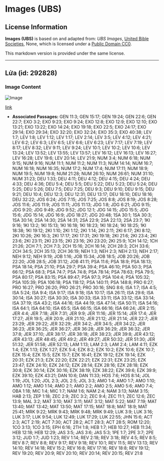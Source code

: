 # Images (UBS)

## License Information

**Images (UBS)** is based on and adapted from: _UBS Images_, [United Bible Societies](https://unitedbiblesocieties.org/), None, which is licensed under a [Public Domain CC0](https://creativecommons.org/public-domain/cc0/).

This markdown version is provided under the same license.



--------------------------------

## Lửa (id: 292828)

### Image Content

![Image](https://cdn.aquifer.bible/aquifer-content/resources/Media/WEB-0221_fire.jpg)

[link](https://cdn.aquifer.bible/aquifer-content/resources/Media/WEB-0221_fire.jpg)

* **Associated Passages:** GEN 11:3; GEN 15:17; GEN 19:24; GEN 22:6; GEN 22:7; EXO 3:2; EXO 9:23; EXO 9:24; EXO 12:8; EXO 12:9; EXO 12:10; EXO 13:21; EXO 13:22; EXO 14:24; EXO 19:18; EXO 22:5; EXO 24:17; EXO 29:14; EXO 29:34; EXO 32:20; EXO 32:24; EXO 35:3; EXO 40:38; LEV 1:7; LEV 1:8; LEV 1:12; LEV 1:17; LEV 2:14; LEV 3:5; LEV 4:12; LEV 4:21; LEV 6:2; LEV 6:3; LEV 6:5; LEV 6:6; LEV 6:23; LEV 7:17; LEV 7:19; LEV 8:17; LEV 8:32; LEV 9:11; LEV 9:24; LEV 10:1; LEV 10:2; LEV 10:6; LEV 13:24; LEV 13:52; LEV 13:55; LEV 13:57; LEV 16:12; LEV 16:13; LEV 16:27; LEV 16:28; LEV 19:6; LEV 20:14; LEV 21:9; NUM 3:4; NUM 6:18; NUM 9:15; NUM 9:16; NUM 11:1; NUM 11:2; NUM 11:3; NUM 14:14; NUM 16:7; NUM 16:18; NUM 16:35; NUM 17:2; NUM 17:4; NUM 17:11; NUM 18:9; NUM 19:5; NUM 19:8; NUM 21:28; NUM 26:10; NUM 26:61; NUM 31:10; NUM 31:23; DEU 1:33; DEU 4:11; DEU 4:12; DEU 4:15; DEU 4:24; DEU 4:33; DEU 4:36; DEU 5:4; DEU 5:5; DEU 5:22; DEU 5:23; DEU 5:24; DEU 5:25; DEU 5:26; DEU 7:5; DEU 7:25; DEU 9:3; DEU 9:10; DEU 9:15; DEU 9:21; DEU 10:4; DEU 12:3; DEU 12:31; DEU 13:17; DEU 18:10; DEU 18:16; DEU 32:22; JOS 6:24; JOS 7:15; JOS 7:25; JOS 8:8; JOS 8:19; JOS 8:28; JOS 11:6; JOS 11:9; JOS 11:11; JOS 11:13; JDG 1:8; JDG 6:21; JDG 9:15; JDG 9:20; JDG 9:49; JDG 9:52; JDG 12:1; JDG 14:15; JDG 15:5; JDG 15:6; JDG 15:14; JDG 16:9; JDG 18:27; JDG 20:48; 1SA 30:1; 1SA 30:3; 1SA 30:14; 2SA 14:30; 2SA 14:31; 2SA 22:9; 2SA 22:13; 2SA 23:7; 1KI 9:16; 1KI 13:2; 1KI 15:13; 1KI 16:18; 1KI 18:23; 1KI 18:24; 1KI 18:25; 1KI 18:38; 1KI 19:12; 2KI 1:10; 2KI 1:12; 2KI 1:14; 2KI 2:11; 2KI 6:17; 2KI 8:12; 2KI 10:26; 2KI 16:3; 2KI 17:17; 2KI 17:31; 2KI 19:18; 2KI 21:6; 2KI 23:4; 2KI 23:6; 2KI 23:11; 2KI 23:15; 2KI 23:16; 2KI 23:20; 2KI 25:9; 1CH 14:12; 1CH 21:26; 2CH 7:1; 2CH 7:3; 2CH 15:16; 2CH 16:14; 2CH 28:3; 2CH 33:6; 2CH 34:5; 2CH 35:13; 2CH 36:19; NEH 1:3; NEH 2:3; NEH 2:13; NEH 2:17; NEH 9:12; NEH 9:19; JOB 1:16; JOB 15:34; JOB 18:5; JOB 20:26; JOB 22:20; JOB 28:5; JOB 31:12; JOB 41:11; PSA 11:6; PSA 18:9; PSA 18:13; PSA 18:14; PSA 21:10; PSA 29:7; PSA 39:4; PSA 46:10; PSA 50:3; PSA 66:12; PSA 68:3; PSA 74:7; PSA 74:8; PSA 78:14; PSA 78:63; PSA 79:5; PSA 80:17; PSA 83:15; PSA 89:47; PSA 97:3; PSA 104:4; PSA 105:32; PSA 105:39; PSA 106:18; PSA 118:12; PSA 140:11; PSA 148:8; PRO 6:27; PRO 16:27; PRO 26:20; PRO 26:21; PRO 30:16; SNG 8:6; ISA 1:7; ISA 4:5; ISA 5:24; ISA 9:4; ISA 9:17; ISA 9:18; ISA 10:17; ISA 26:11; ISA 29:6; ISA 30:14; ISA 30:27; ISA 30:30; ISA 30:33; ISA 33:11; ISA 33:12; ISA 33:14; ISA 37:19; ISA 43:2; ISA 44:16; ISA 44:19; ISA 47:14; ISA 50:11; ISA 54:16; ISA 64:1; ISA 64:10; ISA 65:5; ISA 66:15; ISA 66:16; ISA 66:24; JER 2:15; JER 4:4; JER 7:18; JER 7:31; JER 9:9; JER 11:16; JER 15:14; JER 17:4; JER 17:27; JER 19:5; JER 20:9; JER 21:10; JER 21:12; JER 21:14; JER 22:7; JER 23:29; JER 29:22; JER 32:29; JER 34:2; JER 34:5; JER 34:22; JER 36:23; JER 36:25; JER 36:27; JER 36:28; JER 36:29; JER 36:32; JER 37:8; JER 37:10; JER 38:17; JER 38:18; JER 38:23; JER 39:8; JER 43:12; JER 43:13; JER 48:45; JER 49:2; JER 49:27; JER 50:32; JER 51:30; JER 51:32; JER 51:58; JER 52:13; LAM 1:13; LAM 2:3; LAM 2:4; LAM 4:11; EZK 1:4; EZK 1:13; EZK 1:27; EZK 5:4; EZK 8:2; EZK 10:2; EZK 10:6; EZK 10:7; EZK 15:4; EZK 15:5; EZK 15:7; EZK 16:41; EZK 19:12; EZK 19:14; EZK 20:31; EZK 21:3; EZK 22:20; EZK 22:21; EZK 22:31; EZK 23:25; EZK 23:47; EZK 24:10; EZK 24:12; EZK 28:14; EZK 28:16; EZK 28:18; EZK 30:8; EZK 30:14; EZK 30:16; EZK 38:19; EZK 38:22; EZK 39:6; EZK 39:9; EZK 39:10; EZK 43:21; DAN 10:6; DAN 11:33; HOS 7:6; HOS 8:14; JOL 1:19; JOL 1:20; JOL 2:3; JOL 2:5; JOL 3:3; AMO 1:4; AMO 1:7; AMO 1:10; AMO 1:12; AMO 1:14; AMO 2:1; AMO 2:2; AMO 2:5; AMO 5:6; AMO 7:4; OBA 1:18; MIC 1:4; MIC 1:7; NAM 1:6; NAM 2:4; NAM 3:13; NAM 3:15; HAB 2:13; ZEP 1:18; ZEC 2:9; ZEC 3:2; ZEC 9:4; ZEC 11:1; ZEC 12:6; ZEC 13:9; MAL 3:2; MAT 3:10; MAT 3:11; MAT 3:12; MAT 5:22; MAT 7:19; MAT 13:40; MAT 13:42; MAT 13:50; MAT 17:15; MAT 18:8; MAT 18:9; MAT 25:41; MRK 9:22; MRK 9:43; MRK 9:48; MRK 9:49; LUK 3:9; LUK 3:16; LUK 3:17; LUK 9:54; LUK 12:49; LUK 17:29; LUK 22:55; JHN 15:6; ACT 2:3; ACT 2:19; ACT 7:30; ACT 28:2; ACT 28:3; ACT 28:5; ROM 12:20; 1CO 3:13; 1CO 3:15; EPH 6:16; 2TH 1:8; HEB 1:7; HEB 10:27; HEB 11:34; HEB 12:18; HEB 12:29; JAS 3:5; JAS 3:6; JAS 5:3; 1PE 1:7; 2PE 3:7; 2PE 3:12; JUD 1:7; JUD 1:23; REV 1:14; REV 2:18; REV 3:18; REV 4:5; REV 8:5; REV 8:7; REV 8:8; REV 9:17; REV 9:18; REV 10:1; REV 11:5; REV 13:13; REV 14:10; REV 14:18; REV 15:2; REV 16:8; REV 17:16; REV 18:8; REV 19:12; REV 19:20; REV 20:9; REV 20:10; REV 20:14; REV 20:15; REV 21:8

